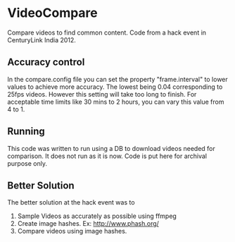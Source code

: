# VideoCompare
Compare videos to find common content. Code from a hack event in CenturyLink India 2012.

## Accuracy control
In the compare.config file you can set the property "frame.interval" to lower values to achieve more accuracy. 
The lowest being 0.04 corresponding to 25fps videos. However this setting will take too long to finish.
For acceptable time limits like 30 mins to 2 hours, you can vary this value from 4 to 1.

## Running
This code was written to run using a DB to download videos needed for comparison. It does not run as it is now. Code is put here for archival purpose only.

## Better Solution
The better solution at the hack event was to

1. Sample Videos as accurately as possible using ffmpeg
2. Create image hashes. Ex: http://www.phash.org/
3. Compare videos using image hashes.
